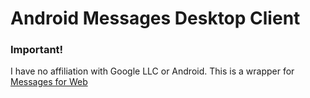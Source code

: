 # Android Messages Desktop Client

### Important!

I have no affiliation with Google LLC or Android. This is a wrapper for [Messages for Web](https://messages.android.com)